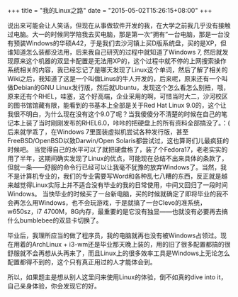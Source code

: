+++
title  = "我的Linux之路"
date = "2015-05-02T15:26:15+08:00"
+++

说出来可能会让人笑话，但现在从事做软件开发的我，在大学之前我几乎没有接触过电脑。大一的时候同学陪我去买电脑，那是第一次“拥有”一台电脑，那是一台没有预装Windows的华硕A42，于是我们去沙河镇上买D版系统盘，买的是XP，但谁知道怎么装都没法用，后来我自己研究的过程中就知道了Windows 7, 然后就发现原来这个机器的双显卡配置是无法用XP的，这个过程中就不停的上网搜索操作系统相关的内容，我已经忘记了是哪天发现了Linux这个单词，然后了解了相关的Wiki之后，我知道了这是一个叫做Linus的牛人开发的，后来呢，原来还有一个叫做Debian的GNU Linux发行版，然后就Ubuntu，发现这个怎么看怎么别扭，哦，原来还有个RHEL，哇塞，这个好高端，企业采用的啊，可惜当时大二，沙河校区的图书馆馆藏有限，能看到的书基本上全部是关于Red Hat Linux 9.0的，这个让我很不明白，为什么现在没有这个9.0了呢？当我傻傻分不清楚的时候在自己的笔记本上装了当时刚刚发布的RHEL6.0，咔咔的把硬盘上的所有资料全部搞没了。：(
后来就学乖了，在Windows 7里面装虚拟机尝试各种发行版，甚至FreeBSD/OpenBSD以致Darwin/Open Solaris都尝试过，这也算哥们儿最疯狂的时候吧。
当觉得自己的水平可以了就把硬盘格了，装了个Fedora17，老老实实的用了半年，这期间确实发现了Linux的优点，可能现在总结不出来具体的条款了，但就一条——舒服的命令行已经可以让我毫不犹豫的放弃Windows了。当然，我不是计算机专业的，我们的专业需要写Word和各种乱七八糟的东西，反正就是越来越觉得Linux实际上并不适合没有毕业的我的日常使用，中间又回归了一段时间Windows。
当快毕业的时候买了一台新电脑，买的时候就确定了即将毕业的我不会再怎么用Windows，也不会玩游戏，于是就搞了一台Clevo的准系统，w650sz，i7 4700M，8G内存，最重要的是它没有独显——也就没有必要再去搞什么bumblebee的双显卡切换了。

毕业后，我理所应当的做了程序员，我的电脑就再也没有被Windows占领过。现在用着的ArchLinux + i3-wm还是毕业那天晚上装的，用的旧了很多配置都搞的很舒服就不会再想从头再来了，而且Linux上的很多效率工具是Windows上无论怎么配置都得不到的，这个只有真正用过的人才能体会到。

所以，如果题主是想从别人这里问来使用Linux的体验，倒不如真的dive into it，自己亲身体验，你会发现它的好。
